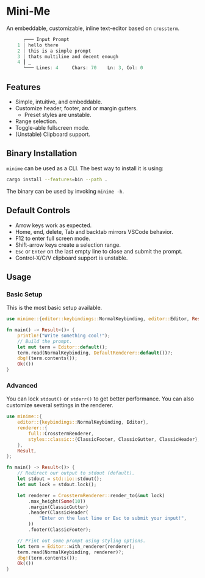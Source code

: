 # Mini-Me
An embeddable, customizable, inline text-editor based on `crossterm`.
```rust
      ╭─── Input Prompt
    1 │ hello there
    2 │ this is a simple prompt
    3 │ thats multiline and decent enough
    4 ┃ _
      ╰─── Lines: 4     Chars: 70    Ln: 3, Col: 0
```

## Features
* Simple, intuitive, and embeddable.
* Customize header, footer, and or margin gutters.
    * Preset styles are unstable.
* Range selection.
* Toggle-able fullscreen mode.
* (Unstable) Clipboard support.

## Binary Installation
`minime` can be used as a CLI. The best way to install it is using:
```bash
cargo install --features=bin --path .
```
The binary can be used by invoking `minime -h`.

## Default Controls
* Arrow keys work as expected.
* Home, end, delete, Tab and backtab mirrors VSCode behavior.
* F12 to enter full screen mode.
* Shift-arrow keys create a selection range.
* `Esc` or `Enter` on the last empty line to close and submit the prompt.
* Control-X/C/V clipboard support is unstable.

## Usage

### Basic Setup
This is the most basic setup available.
```rust
use minime::{editor::keybindings::NormalKeybinding, editor::Editor, Result};

fn main() -> Result<()> {
    println!("Write something cool!");
    // Build the prompt.
    let mut term = Editor::default();
    term.read(NormalKeybinding, DefaultRenderer::default())?;
    dbg!(term.contents());
    Ok(())
}
```

### Advanced
You can lock `stdout()` or `stderr()` to get better performance. You can also
customize several settings in the renderer.
```rust
use minime::{
    editor::{keybindings::NormalKeybinding, Editor},
    renderer::{
        full::CrosstermRenderer,
        styles::classic::{ClassicFooter, ClassicGutter, ClassicHeader},
    },
    Result,
};

fn main() -> Result<()> {
    // Redirect our output to stdout (default).
    let stdout = std::io::stdout();
    let mut lock = stdout.lock();

    let renderer = CrosstermRenderer::render_to(&mut lock)
        .max_height(Some(10))
        .margin(ClassicGutter)
        .header(ClassicHeader(
            "Enter on the last line or Esc to submit your input!",
        ))
        .footer(ClassicFooter);

    // Print out some prompt using styling options.
    let term = Editor::with_renderer(renderer);
    term.read(NormalKeybinding, renderer)?;
    dbg!(term.contents());
    Ok(())
}
```